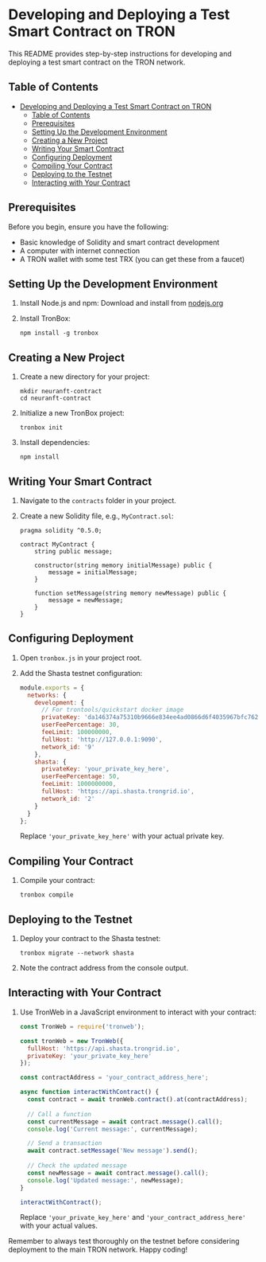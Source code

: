 
# Developing and Deploying a Test Smart Contract on TRON

This README provides step-by-step instructions for developing and deploying a test smart contract on the TRON network.

## Table of Contents
- [Developing and Deploying a Test Smart Contract on TRON](#developing-and-deploying-a-test-smart-contract-on-tron)
  - [Table of Contents](#table-of-contents)
  - [Prerequisites](#prerequisites)
  - [Setting Up the Development Environment](#setting-up-the-development-environment)
  - [Creating a New Project](#creating-a-new-project)
  - [Writing Your Smart Contract](#writing-your-smart-contract)
  - [Configuring Deployment](#configuring-deployment)
  - [Compiling Your Contract](#compiling-your-contract)
  - [Deploying to the Testnet](#deploying-to-the-testnet)
  - [Interacting with Your Contract](#interacting-with-your-contract)

## Prerequisites

Before you begin, ensure you have the following:
- Basic knowledge of Solidity and smart contract development
- A computer with internet connection
- A TRON wallet with some test TRX (you can get these from a faucet)

## Setting Up the Development Environment

1. Install Node.js and npm:
   Download and install from [nodejs.org](https://nodejs.org/)

2. Install TronBox:
   ```
   npm install -g tronbox
   ```

## Creating a New Project

1. Create a new directory for your project:
   ```
   mkdir neuranft-contract
   cd neuranft-contract
   ```

2. Initialize a new TronBox project:
   ```
   tronbox init
   ```

3. Install dependencies:
   ```
   npm install
   ```

## Writing Your Smart Contract

1. Navigate to the `contracts` folder in your project.

2. Create a new Solidity file, e.g., `MyContract.sol`:
   ```solidity
   pragma solidity ^0.5.0;

   contract MyContract {
       string public message;

       constructor(string memory initialMessage) public {
           message = initialMessage;
       }

       function setMessage(string memory newMessage) public {
           message = newMessage;
       }
   }
   ```

## Configuring Deployment

1. Open `tronbox.js` in your project root.

2. Add the Shasta testnet configuration:
   ```javascript
   module.exports = {
     networks: {
       development: {
         // For trontools/quickstart docker image
         privateKey: 'da146374a75310b9666e834ee4ad0866d6f4035967bfc76217c5a495fff9f0d0',
         userFeePercentage: 30,
         feeLimit: 100000000,
         fullHost: 'http://127.0.0.1:9090',
         network_id: '9'
       },
       shasta: {
         privateKey: 'your_private_key_here',
         userFeePercentage: 50,
         feeLimit: 1000000000,
         fullHost: 'https://api.shasta.trongrid.io',
         network_id: '2'
       }
     }
   };
   ```
   Replace `'your_private_key_here'` with your actual private key.

## Compiling Your Contract

1. Compile your contract:
   ```
   tronbox compile
   ```

## Deploying to the Testnet

1. Deploy your contract to the Shasta testnet:
   ```
   tronbox migrate --network shasta
   ```

2. Note the contract address from the console output.

## Interacting with Your Contract

1. Use TronWeb in a JavaScript environment to interact with your contract:

   ```javascript
   const TronWeb = require('tronweb');

   const tronWeb = new TronWeb({
     fullHost: 'https://api.shasta.trongrid.io',
     privateKey: 'your_private_key_here'
   });

   const contractAddress = 'your_contract_address_here';

   async function interactWithContract() {
     const contract = await tronWeb.contract().at(contractAddress);
     
     // Call a function
     const currentMessage = await contract.message().call();
     console.log('Current message:', currentMessage);

     // Send a transaction
     await contract.setMessage('New message').send();
     
     // Check the updated message
     const newMessage = await contract.message().call();
     console.log('Updated message:', newMessage);
   }

   interactWithContract();
   ```

   Replace `'your_private_key_here'` and `'your_contract_address_here'` with your actual values.

Remember to always test thoroughly on the testnet before considering deployment to the main TRON network. Happy coding!